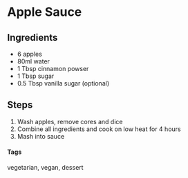 # Apple Sauce

## Ingredients

* 6 apples 
* 80ml water 
* 1 Tbsp cinnamon powser
* 1 Tbsp sugar
* 0.5 Tbsp vanilla sugar (optional)

## Steps

1. Wash apples, remove cores and dice
2. Combine all ingredients and cook on low heat for 4 hours 
3. Mash into sauce

#### Tags
vegetarian, vegan, dessert

